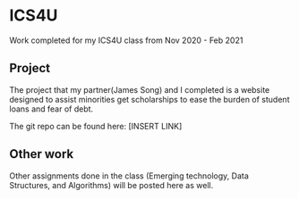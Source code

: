 # ICS4U
Work completed for my ICS4U class from Nov 2020 - Feb 2021


## Project

The project that my partner(James Song) and I completed is a website designed to assist minorities get scholarships to ease the burden of student loans and fear of debt.

The git repo can be found here: [INSERT LINK]

## Other work

Other assignments done in the class (Emerging technology, Data Structures, and Algorithms) will be posted here as well.
